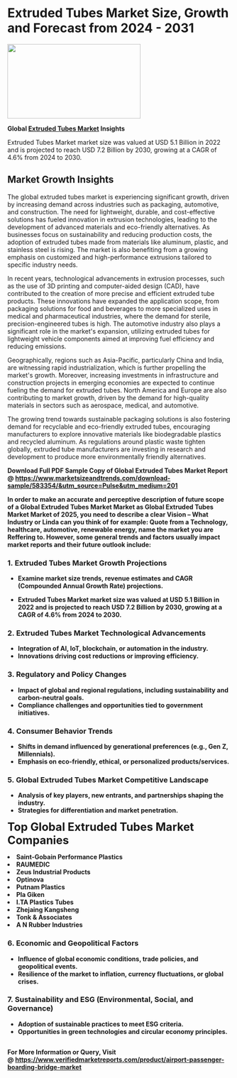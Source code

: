 <H1>Extruded Tubes Market Size, Growth and Forecast from 2024 - 2031</H1><img class="aligncenter size-medium wp-image-584254" src="https://thirdeyenews.in/wp-content/uploads/2024/09/Global-Market-Research-300x168.jpeg" alt="" width="300" height="168" /><p><strong>Global&nbsp;<a href="https://www.marketsizeandtrends.com/download-sample/583354/&amp;utm_source=Pulse&amp;utm_medium=201">Extruded Tubes Market</a> Insights</strong></p><p>Extruded Tubes Market market size was valued at USD 5.1 Billion in 2022 and is projected to reach USD 7.2 Billion by 2030, growing at a CAGR of 4.6% from 2024 to 2030.</p><p><h2>Market Growth Insights</h2> <p>The global extruded tubes market is experiencing significant growth, driven by increasing demand across industries such as packaging, automotive, and construction. The need for lightweight, durable, and cost-effective solutions has fueled innovation in extrusion technologies, leading to the development of advanced materials and eco-friendly alternatives. As businesses focus on sustainability and reducing production costs, the adoption of extruded tubes made from materials like aluminum, plastic, and stainless steel is rising. The market is also benefiting from a growing emphasis on customized and high-performance extrusions tailored to specific industry needs.</p> <p><strong></strong></p> <p>In recent years, technological advancements in extrusion processes, such as the use of 3D printing and computer-aided design (CAD), have contributed to the creation of more precise and efficient extruded tube products. These innovations have expanded the application scope, from packaging solutions for food and beverages to more specialized uses in medical and pharmaceutical industries, where the demand for sterile, precision-engineered tubes is high. The automotive industry also plays a significant role in the market's expansion, utilizing extruded tubes for lightweight vehicle components aimed at improving fuel efficiency and reducing emissions.</p> <p>Geographically, regions such as Asia-Pacific, particularly China and India, are witnessing rapid industrialization, which is further propelling the market's growth. Moreover, increasing investments in infrastructure and construction projects in emerging economies are expected to continue fueling the demand for extruded tubes. North America and Europe are also contributing to market growth, driven by the demand for high-quality materials in sectors such as aerospace, medical, and automotive.</p> <p>The growing trend towards sustainable packaging solutions is also fostering demand for recyclable and eco-friendly extruded tubes, encouraging manufacturers to explore innovative materials like biodegradable plastics and recycled aluminum. As regulations around plastic waste tighten globally, extruded tube manufacturers are investing in research and development to produce more environmentally friendly alternatives.</p> <p><strong></p><p><span class=""><strong>Download Full PDF Sample Copy of Global Extruded Tubes Market Report</strong> @ <a href="https://www.marketsizeandtrends.com/download-sample/583354/&amp;utm_source=Pulse&amp;utm_medium=201" target="_blank">https://www.marketsizeandtrends.com/download-sample/583354/&amp;utm_source=Pulse&amp;utm_medium=201</a></span></p><p>In order to make an accurate and perceptive description of future scope of a Global&nbsp;Extruded Tubes Market Market as Global&nbsp;Extruded Tubes Market Market of 2025, you need to describe a clear Vision &ndash; What Industry or Linda can you think of for example: Quote from a Technology, healthcare, automotive, renewable energy, name the market you are Reffering to. However, some general trends and factors usually impact market reports and their future outlook include:</p><h3>1.&nbsp;<strong>Extruded Tubes Market Growth Projections</strong></h3><ul><li>Examine market size trends, revenue estimates and CAGR (Compounded Annual Growth Rate) projections.</li><li><p>Extruded Tubes Market market size was valued at USD 5.1 Billion in 2022 and is projected to reach USD 7.2 Billion by 2030, growing at a CAGR of 4.6% from 2024 to 2030.</p></li></ul><h3>2.&nbsp;<strong>Extruded Tubes Market Technological Advancements</strong></h3><ul><li>Integration of AI, IoT, blockchain, or automation in the industry.</li><li>Innovations driving cost reductions or improving efficiency.</li></ul><h3>3.&nbsp;<strong>Regulatory and Policy Changes</strong></h3><ul><li>Impact of global and regional regulations, including sustainability and carbon-neutral goals.</li><li>Compliance challenges and opportunities tied to government initiatives.</li></ul><h3>4.&nbsp;<strong>Consumer Behavior Trends</strong></h3><ul><li>Shifts in demand influenced by generational preferences (e.g., Gen Z, Millennials).</li><li>Emphasis on eco-friendly, ethical, or personalized products/services.</li></ul><h3>5.&nbsp;<strong>Global Extruded Tubes Market Competitive Landscape</strong></h3><ul><li>Analysis of key players, new entrants, and partnerships shaping the industry.</li><li>Strategies for differentiation and market penetration.</li></ul><p data-pm-slice="1 1 []"><span style="color: inherit; font-family: inherit; font-size: 25px;">Top Global Extruded Tubes Market Companies</span></p><div class="" data-test-id=""><p><li>Saint-Gobain Performance Plastics</li><li> RAUMEDIC</li><li> Zeus Industrial Products</li><li> Optinova</li><li> Putnam Plastics</li><li> Pla Giken</li><li> I.TA Plastics Tubes</li><li> Zhejaing Kangsheng</li><li> Tonk & Associates</li><li> A N Rubber Industries</li></p></div><h3>6.&nbsp;<strong>Economic and Geopolitical Factors</strong></h3><ul><li>Influence of global economic conditions, trade policies, and geopolitical events.</li><li>Resilience of the market to inflation, currency fluctuations, or global crises.</li></ul><h3>7.&nbsp;<strong>Sustainability and ESG (Environmental, Social, and Governance)</strong></h3><ul><li>Adoption of sustainable practices to meet ESG criteria.</li><li>Opportunities in green technologies and circular economy principles.</li></ul><h2><strong style="font-size: 14px;">For More Information or Query, Visit @&nbsp;</strong><a style="background-color: #ffffff; font-size: 14px;" href="https://www.marketsizeandtrends.com/report/extruded-tubes-market/" target="_blank">https://www.verifiedmarketreports.com/product/airport-passenger-boarding-bridge-market</a></h2>
